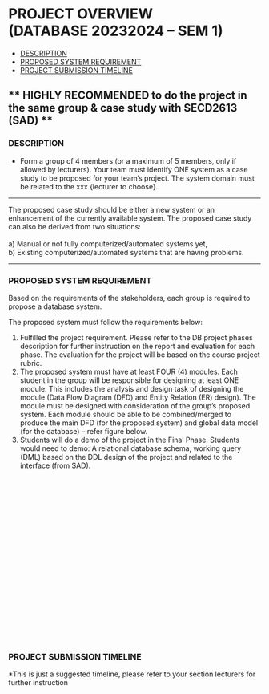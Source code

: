 # PROJECT OVERVIEW <br> (DATABASE 20232024 – SEM 1)

- [DESCRIPTION](#description) <br>
- [PROPOSED SYSTEM REQUIREMENT](#proposed-system-requirement) <br>
- [PROJECT SUBMISSION TIMELINE](#project-submission-timeline)

## ** HIGHLY RECOMMENDED to do the project in the same group & case study with SECD2613 (SAD) **

### DESCRIPTION
- Form a group of 4 members (or a maximum of 5 members, only if allowed by lecturers). 
Your team must identify ONE system as a case study to be proposed for your team’s project. The system domain must be related to the xxx {lecturer to choose}. 

---

The proposed case study should be either a new system or an enhancement of the currently available system. The proposed case study can also be derived from two situations: <br><br>
a)	Manual or not fully computerized/automated systems yet, <br>
b)	Existing computerized/automated systems that are having problems.

---

### PROPOSED SYSTEM REQUIREMENT
Based on the requirements of the stakeholders, each group is required to propose a database system.

The proposed system must follow the requirements below:
1.	Fulfilled the project requirement.
Please refer to the DB project phases description for further instruction on the report and evaluation for each phase. The evaluation for the project will be based on the course project rubric.
2.	The proposed system must have at least FOUR (4) modules.
Each student in the group will be responsible for designing at least ONE module. This includes the analysis and design task of designing the module (Data Flow Diagram (DFD) and Entity Relation (ER) design). The module must be designed with consideration of the group’s proposed system. Each module should be able to be combined/merged to produce the main DFD (for the proposed system) and global data model (for the database) – refer figure below.
3.	Students will do a demo of the project in the Final Phase.
Students would need to demo:
A relational database schema, working query (DML) based on the DDL design of the project and related to the interface (from SAD).
<br><br><br><br><br><br><br><br><br><br><br><br><br><br><br><br><br><br><br><br><br>
### PROJECT SUBMISSION TIMELINE
*This is just a suggested timeline, please refer to your section lecturers for further instruction
